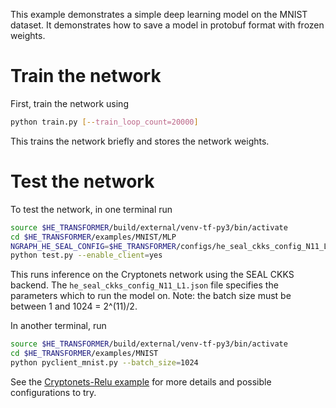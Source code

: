 This example demonstrates a simple deep learning model on the MNIST dataset. It demonstrates how to save a model in protobuf format with frozen weights.

# Train the network
First, train the network using
```bash
python train.py [--train_loop_count=20000]
```
This trains the network briefly and stores the network weights.


# Test the network
To test the network, in one terminal run
```bash
source $HE_TRANSFORMER/build/external/venv-tf-py3/bin/activate
cd $HE_TRANSFORMER/examples/MNIST/MLP
NGRAPH_HE_SEAL_CONFIG=$HE_TRANSFORMER/configs/he_seal_ckks_config_N11_L1.json \
python test.py --enable_client=yes
```
This runs inference on the Cryptonets network using the SEAL CKKS backend.
The `he_seal_ckks_config_N11_L1.json` file specifies the parameters which to run the model on. Note: the batch size must be between 1 and 1024 = 2^(11)/2.

In another terminal, run
```bash
source $HE_TRANSFORMER/build/external/venv-tf-py3/bin/activate
cd $HE_TRANSFORMER/examples/MNIST
python pyclient_mnist.py --batch_size=1024
```

See the [Cryptonets-Relu example](https://github.com/NervanaSystems/he-transformer/blob/master/examples/MNIST/Cryptonets-Relu/README.md) for more details and possible configurations to try.

